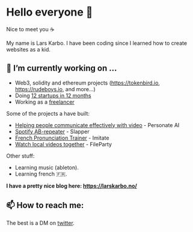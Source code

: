 # Hello everyone 👋

Nice to meet you ☕

My name is Lars Karbo. I have been coding since I learned how to create websites as a kid.

## 🔭 I’m currently working on ...

* Web3, solidity and ethereum projects (https://tokenbird.io, https://rudeboys.io, and more...)
* Doing [12 startups in 12 months](https://larskarbo.no/12-startups-12-months)
* Working as a [freelancer](https://larskarbo.no/)

Some of the projects a have built:

* [Helping people communicate effectively with video](https://personate.ai) - Personate AI
* [Spotify AB-repeater](https://slapper.io) - Slapper
* [French Pronunciation Trainer](https://goimitate.com) - Imitate
* [Watch local videos together](https://fileparty.co) - FileParty

Other stuff:

* Learning music (ableton).
* Learning french 🇫🇷.


**I have a pretty nice blog here: https://larskarbo.no/**



## 📫 How to reach me:

The best is a DM on [twitter](https://twitter.com/larskarbo).

